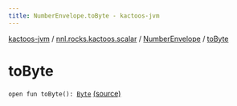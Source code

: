 ```yaml
---
title: NumberEnvelope.toByte - kactoos-jvm
---
```


[kactoos-jvm](../../index.html) / [nnl.rocks.kactoos.scalar](../index.html) / [NumberEnvelope](index.html) / [toByte](./to-byte.html)

# toByte

`open fun toByte(): `[`Byte`](https://kotlinlang.org/api/latest/jvm/stdlib/kotlin/-byte/index.html) [(source)](https://github.com/neonailol/kactoos/blob/master/kactoos-jvm/src/main/kotlin/nnl/rocks/kactoos/scalar/NumberEnvelope.kt#L23)